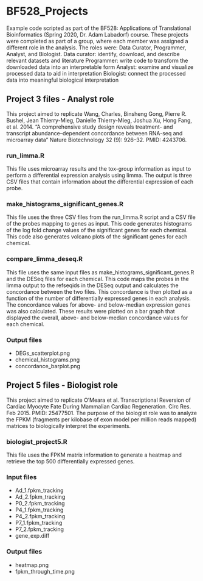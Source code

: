 # BF528_Projects
Example code scripted as part of the BF528: Applications of Translational Bioinformatics (Spring 2020, Dr. Adam Labadorf) course.
These projects were completed as part of a group, where each member was assigned a different role in the analysis. The roles were: Data Curator, Programmer, Analyst, and Biologist. 
  Data curator: identify, download, and describe relevant datasets and literature
  Programmer: write code to transform the downloaded data into an interpretable form
  Analyst: examine and visualize processed data to aid in interpretation
  Biologist: connect the processed data into meaningful biological interpretation

## Project 3 files - Analyst role
This project aimed to replicate Wang, Charles, Binsheng Gong, Pierre R. Bushel, Jean Thierry-Mieg, Danielle Thierry-Mieg, Joshua Xu, Hong Fang, et al. 2014. “A comprehensive study design reveals treatment- and transcript abundance–dependent concordance between RNA-seq and microarray data” Nature Biotechnology 32 (9): 926–32. PMID: 4243706.

### run_limma.R
This file uses microarray results and the tox-group information as input to perform a differential expression analysis using limma. The output is three CSV files that contain information about the differential expression of each probe.

### make_histograms_significant_genes.R
This file uses the three CSV files from the run_limma.R script and a CSV file of the probes mapping to genes as input. This code generates histograms of the log fold change values of the significant genes for each chemical. This code also generates volcano plots of the significant genes for each chemical.

### compare_limma_deseq.R
This file uses the same input files as make_histograms_significant_genes.R and the DESeq files for each chemical. This code maps the probes in the limma output to the refseqids in the DESeq output and calculates the concordance between the two files. This concordance is then plotted as a function of the number of differentially expressed genes in each analysis. The concordance values for above- and below-median expression genes was also calculated. These results were plotted on a bar graph that displayed the overall, above- and below-median concordance values for each chemical.

### Output files
- DEGs_scatterplot.png
- chemical_histograms.png
- concordance_barplot.png

## Project 5 files - Biologist role
This project aimed to replicate O’Meara et al. Transcriptional Reversion of Cardiac Myocyte Fate During Mammalian Cardiac Regeneration. Circ Res. Feb 2015. PMID: 25477501. The purpose of the biologist role was to analyze the FPKM (fragments per kilobase of exon model per million reads mapped) matrices to biologically interpret the experiments. 

### biologist_project5.R
This file uses the FPKM matrix information to generate a heatmap and retrieve the top 500 differentially expressed genes.

### Input files
- Ad_1.fpkm_tracking
- Ad_2.fpkm_tracking
- P0_2.fpkm_tracking
- P4_1.fpkm_tracking
- P4_2.fpkm_tracking
- P7_1.fpkm_tracking
- P7_2.fpkm_tracking
- gene_exp.diff

### Output files
- heatmap.png
- fpkm_through_time.png
